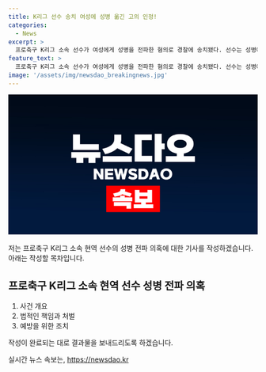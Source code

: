 ```yaml
---
title: K리그 선수 송치 여성에 성병 옮긴 고의 인정!
categories:
  - News
excerpt: >
  프로축구 K리그 소속 선수가 여성에게 성병을 전파한 혐의로 경찰에 송치됐다. 선수는 성병에 감염된 상태임에도 불구하고 성관계를 갖어 병을 전파한 것으로 알려졌다. 경찰은 선수에 대해 상해 혐의를 적용하고, 미필적 고의를 인정한 상태다. 프로축구 K리그 관련 더 많은 소식을 원한다면, 서승택 기자(taxi226@yna.co.kr)에게 문의하면 된다. #프로축구 #K리그 #시흥경찰서
feature_text: >
  프로축구 K리그 소속 선수가 여성에게 성병을 전파한 혐의로 경찰에 송치됐다. 선수는 성병에 감염된 상태임에도 불구하고 성관계를 갖어 병을 전파한 것으로 알려졌다. 경찰은 선수에 대해 상해 혐의를 적용하고, 미필적 고의를 인정한 상태다. 프로축구 K리그 관련 더 많은 소식을 원한다면, 서승택 기자(taxi226@yna.co.kr)에게 문의하면 된다. #프로축구 #K리그 #시흥경찰서
image: '/assets/img/newsdao_breakingnews.jpg'
---
```


<p><img src="/assets/img/newsdao_breakingnews.jpg" alt="implanttips 속보" /></p>

<p>저는 프로축구 K리그 소속 현역 선수의 성병 전파 의혹에 대한 기사를 작성하겠습니다. 아래는 작성할 목차입니다.</p>

<h2 data-ke-size="size26">프로축구 K리그 소속 현역 선수 성병 전파 의혹</h2>

<ol>
<li>사건 개요</li>
<li>법적인 책임과 처벌</li>
<li>예방을 위한 조치</li>
</ol>

<p>작성이 완료되는 대로 결과물을 보내드리도록 하겠습니다.</p>
실시간 뉴스 속보는, <a href="https://newsdao.kr" rel="dofollow">https://newsdao.kr</a>


